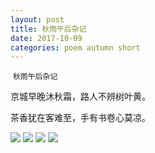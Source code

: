 ```yaml
---
layout: post
title: 秋雨午后杂记
date: 2017-10-09
categories: poem autumn short
---
```

​
`秋雨午后杂记`

京城早晚沐秋霜，路人不辨树叶黄。

茶香犹在客难至，手有书卷心莫凉。

<!--more-->
![]({{site.url}}/Images/101.jpg)
![]({{site.url}}/Images/102.jpg)
![]({{site.url}}/Images/103.jpg)
![]({{site.url}}/Images/104.jpg)

<script>
  (function(i,s,o,g,r,a,m){i['GoogleAnalyticsObject']=r;i[r]=i[r]||function(){
  (i[r].q=i[r].q||[]).push(arguments)},i[r].l=1*new Date();a=s.createElement(o),
  m=s.getElementsByTagName(o)[0];a.async=1;a.src=g;m.parentNode.insertBefore(a,m)
  })(window,document,'script','https://www.google-analytics.com/analytics.js','ga');

  ga('create', 'UA-85986843-1', 'auto');
  ga('send', 'pageview');

</script>
